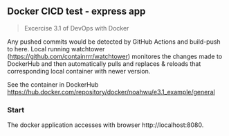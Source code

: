 ## Docker CICD test - express app
> Excercise 3.1 of DevOps with Docker


Any pushed commits would be detected by GitHub Actions and build-push to here. Local running watchtower (https://github.com/containrrr/watchtower) monitores the changes made to DockerHub and then automatically pulls and replaces & reloads that corresponding local container with newer version.


See the container in DockerHub https://hub.docker.com/repository/docker/noahwu/e3.1_example/general

### Start
The docker application accesses with browser http://localhost:8080.
